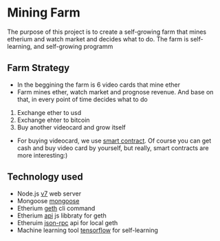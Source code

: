 # Mining Farm

The purpose of this project is to create a self-growing farm that mines etherium and watch market and decides what to do.
The farm is self-learning, and self-growing programm

## Farm Strategy

* In the beggining the farm is 6 video cards that mine ether
* Farm mines ether, watch market and prognose revenue. And base on that, in every point of time decides what to do
1) Exchange ether to usd
2) Exchange ehter to bitcoin
3) Buy another videocard and grow itself
* For buying videocard, we use [smart contract](https://www.ethereum.org/greeter).
Of course you can get cash and buy video card by yourself, but really, smart contracts are more interesting:)



## Technology used

* Node.js [v7](https://nodejs.org/en/blog/release/v7.0.0/) web server
* Mongoose [mongoose](https://www.npmjs.com/package/mongoose)
* Etherium [geth](https://github.com/ethereum/go-ethereum/wiki/geth)  cli command
* Etherium [api](https://github.com/ethereum/wiki/wiki/JavaScript-API)  js libbraty for geth
* Etheruim [json-rpc](https://github.com/ethereum/wiki/wiki/JSON-RPC)  api for local geth
* Machine learning tool [tensorflow](https://www.tensorflow.org) for self-learning